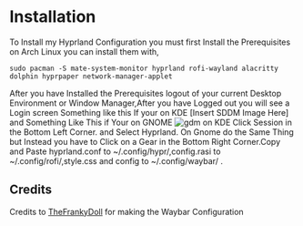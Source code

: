 # Installation
To Install my Hyprland Configuration you must first Install the Prerequisites on Arch Linux you can install them with,

```
sudo pacman -S mate-system-monitor hyprland rofi-wayland alacritty dolphin hyprpaper network-manager-applet
```
After you have Installed the Prerequisites logout of your current Desktop Environment or  Window Manager,After you have Logged out you will see a Login screen Something like this If your on KDE [Insert SDDM Image Here] and Something Like This if Your on GNOME ![gdm](https://github.com/user-attachments/assets/e2a1ba1d-9bb9-4f4c-85aa-a82d25e3bdfd) on KDE Click Session in the Bottom Left Corner. and Select Hyprland. On Gnome do the Same Thing but Instead you have to Click on a Gear in the Bottom Right Corner.Copy and Paste hyprland.conf to ~/.config/hypr/,config.rasi to ~/.config/rofi/,style.css and config to ~/.config/waybar/ .
## Credits
Credits to [TheFrankyDoll](https://github.com/TheFrankyDoll/win10-style-waybar) for making the Waybar Configuration 
